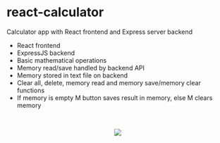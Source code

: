 # react-calculator
<p> 
Calculator app with React frontend and Express server backend 
</p>

- React frontend
- ExpressJS backend
- Basic mathematical operations
- Memory read/save handled by backend API
- Memory stored in text file on backend
- Clear all, delete, memory read and memory save/memory clear functions
- If memory is empty M button saves result in memory, else M clears memory
<br/>

<p align="center">
  <img src="https://user-images.githubusercontent.com/99740446/191219210-a1ca2235-5c0e-455c-86e7-e99c080ffe32.png" />
</p>
